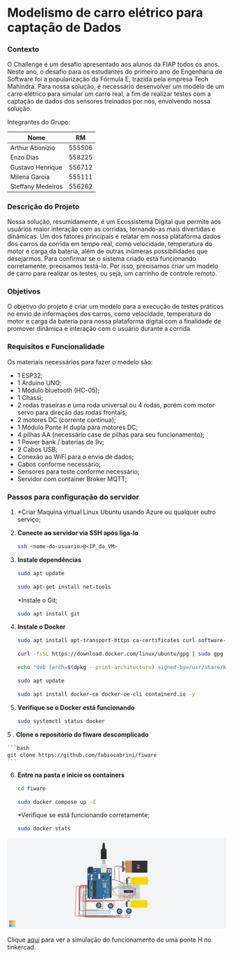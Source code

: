 # Modelismo de carro elétrico para captação de Dados
### Contexto
O Challenge é um desafio apresentado aos alunos da FIAP todos os anos. Neste ano, o desafio para os estudantes do primeiro ano de Engenharia de Software foi a popularização da Fórmula E, trazida pela empresa Tech Mahindra. Para nossa solução, é necessário desenvolver um modelo de um carro elétrico para simular um carro real, a fim de realizar testes com a captação de dados dos sensores treinados por nós, envolvendo nossa solução.

Integrantes do Grupo:

Nome   | RM
--------- | ------
Arthur Abonizio | 555506 
Enzo Dias | 558225
Gustavo Henrique | 556712
Milena Garcia | 555111
Steffany Medeiros | 556262

### Descrição do Projeto
Nossa solução, resumidamente, é um Ecossistema Digital que permite aos usuários maior interação com as corridas, tornando-as mais divertidas e dinâmicas. Um dos fatores principais é relatar em nossa plataforma dados dos carros da corrida em tempo real, como velocidade, temperatura do motor e carga da bateria, além de outras inúmeras possibilidades que desejarmos. Para confirmar se o sistema criado está funcionando corretamente, precisamos testá-lo. Por isso, precisamos criar um modelo de carro para realizar os testes, ou seja, um carrinho de controle remoto.

### Objetivos
O objetivo do projeto é criar um modelo para a execução de testes práticos no envio de informações dos carros, como velocidade, temperatura do motor e carga da bateria para nossa plataforma digital com a finalidade de promover dinâmica e interação com o usuário durante a corrida.


### Requisitos e Funcionalidade
Os materiais necessários para fazer o modelo são:
* 1 ESP32;
* 1 Arduino UNO;
* 1 Módulo bluetooth (HC-05);
* 1 Chassi;
* 2 rodas traseiras e uma roda universal ou 4 rodas, porém com motor servo para direção das rodas frontais;
* 2 motores DC (corrente contínua);
* 1 Módulo Ponte H dupla para motores DC;
* 4 pilhas AA (necessário case de pilhas para seu funcionamento);
* 1 Power bank / baterias de 9v;
* 2 Cabos USB;
* Conexão ao WiFi para o envio de dados;
* Cabos conforme necessário;
* Sensores para teste conforme necessário;
* Servidor com container Broker MQTT;

### Passos para configuração do servidor

1. *Criar Maquina virtual Linux Ubuntu usando Azure ou qualquer outro serviço;

2. **Conecte ao servidor via SSH após liga-lo**

    ```bash
    ssh <nome-do-usuario>@<IP_da_VM>
    ```

2. **Instale dependências**

    ```bash
    sudo apt update
    ```
    ```bash
    sudo apt-get install net-tools
    ```
    *Instale o Git;

    ```bash
    sudo apt install git
    ```

3. **Instale o Docker**

    ```bash
    sudo apt install apt-transport-https ca-certificates curl software-properties-common -y
    ```

    ```bash
    curl -fsSL https://download.docker.com/linux/ubuntu/gpg | sudo gpg --dearmor -o /usr/share/keyrings/docker-archive-keyring.gpg
    ```

    ```bash
    echo "deb [arch=$(dpkg --print-architecture) signed-by=/usr/share/keyrings/docker-archive-keyring.gpg] https://download.docker.com/linux/ubuntu $(lsb_release -cs) stable" | sudo tee /etc/apt/sources.list.d/docker.list > /dev/null
    ```

    ```bash
    sudo apt update
    ```

    ```bash
    sudo apt install docker-ce docker-ce-cli containerd.io -y
    ```

4. **Verifique se o Docker está funcionando**

    ```bash
    sudo systemctl status docker
    ```

5 . **Clone o repositório do fiware descomplicado**

    ```bash
    git clone https://github.com/fabiocabrini/fiware
    ```

6. **Entre na pasta e inicie os containers**

    ```bash
    cd fiware
    ```

    ```bash
    sudo docker compose up -d
    ```

    *Verifique se está funcionando corretamente;

    ```bash
    sudo docker stats
    ```



![Esquematização da simulação da ponte H no tinkercad](https://github.com/guta231/modelismo-carro-eletrico/blob/main/Simulção%20de%20funcionamento%20de%20controle%20de%20motores%20com%20ponte%20H.png)

Clique [aqui](https://www.tinkercad.com/things/435US7UQ3Br-simulcao-de-funcionamento-de-controle-de-motores-com-ponte-h/editel?sharecode=-I9c74cXKC-TmST46V9TmLGtamamGN4YTIUSaphgF8g) para ver a simulação do funcionamento de uma ponte H no tinkercad.
